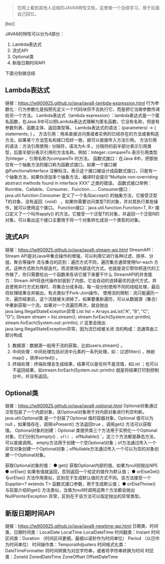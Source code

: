 > 在网上看到其他人总结的JAVA8特性文档，这里做一个总结学习，用于后面自己回忆。

[toc]

JAVA8的特性可以分为4部分：
1. Lambda表达式
2. 流式API
3. Optional类
4. 新版日期时间API

下面分别做总结

## Lambda表达式
链接：https://lw900925.github.io/java/java8-lambda-expression.html
行为参数化：行为参数化是指预先定义一个代码块但不去执行它，而是把它当做参数传递给另一个方法。
Lambda表达式（lambda expression）：lambda表达式是一个匿名函数，在Java 8中可以把Lambda表达式理解为匿名函数，它没有名称，但是有参数列表、函数主体、返回类型等。
Lambda表达式的语法：(parameters) -> { statements; } 。
方法引用：用来直接访问类或者实例的已经存在的方法或者构造方法，如果某个方法签名和接口恰好一致，就可以直接传入方法引用。
方法引用的语法：方法引用使用:: 分隔符，语法为A::B 。分隔符的前半部分表示引用类型，后面半部分表示引用的方法名称。例如：Integer::compareTo 表示引用类型为Integer ，引用名称为compareTo 的方法。
函数式接口：在Java 8中，把那些仅有一个抽象方法的接口称为函数式接口。如果一个接口被@FunctionalInterface 注解标注，表示这个接口被设计成函数式接口，只能有一个抽象方法，如果你添加多个抽象方法，编译时会提示“Multiple non-overriding abstract methods found in interface XXX” 之类的错误。
函数式接口举例：Runnble、Callable、Consumer、Function......
Consumer接口：java.util.function.Consumer<T> 定义了一个名叫accept() 的抽象方法，它接受泛型T的对象，没有返回（void） 。如果你需要访问类型T的对象，并对其执行某些操作，就可以使用这个接口。
Function接口：java.util.function.Function<T, R> 接口定义了一个叫作apply() 的方法，它接受一个泛型T的对象，并返回一个泛型R的对象。可以看出这个接口主要用于将一个对象转化成另一个类型的对象。

## 流式API
链接：https://lw900925.github.io/java/java8-stream-api.html
StreamAPI：Stream API是对Java中集合操作的增强，可以利用它进行各种过滤、排序、分组、聚合等操作
流与集合的区别：遍历方式不同，遍历集合通常使用for-each 方式，这种方式称为外部迭代，而流使用内部迭代方式，也就是说它帮你把迭代的工作做了，你只需要给出一个函数来告诉它接下来要干什么
StreamAPI的并发能力：Stream API将迭代操作封装到了内部，它会自动的选择最优的迭代方式，并且使用并行方式处理时，将集合分成多段，每一段分别使用不同的线程处理，最后将处理结果合并输出，有点类似于Fork-Join操作。
使用流的限制：流只能遍历一次，遍历结束后，这个流就被关闭掉了。如果要重新遍历，可以从数据源（集合）中重新获取一个流。如果对一个流遍历两次，就会抛出java.lang.IllegalStateException异常
List<String> list = Arrays.asList("A", "B", "C", "D");
Stream<String> stream = list.stream();
stream.forEach(System.out::println);
stream.forEach(System.out::println); // 这里会抛出java.lang.IllegalStateException异常，因为流已经被关闭
流的构成：流通常由三部分构成
1. 数据源：数据源一般用于流的获取，比如users.stream() 。
2. 中间处理：中间处理包括对流中元素的一系列处理，如：过滤filter() ，映射map() ，排序sorted() 。
3. 终端处理：终端处理会生成结果，结果可以是任何不是流值，如List<String> ；也可以不返回结果，如stream.forEach(System.out::println) 就是将结果打印到控制台中，并没有返回。

## Optional类
链接：https://lw900925.github.io/java/java8-optional.html
Optional对象通过泛型包装了一个内部对象，该Optional对象用于对内部对象进行判空判断。
java.util.Optional<T>类 是一个封装了Optional 值的容器对象，Optional 值可以为null ，如果值存在，调用isPresent() 方法返回true ，调用get() 方法可以获取值。
Optional对象的创建：Optional 类提供类三个方法用于实例化一个Optional 对象，它们分别为empty() `、of() `、ofNullable() `，这三个方法都是静态方法，可以直接调用。
empty方法用于创建一个空Optional对象；of方法通过传入一个非空对象创建一个Optional对象；ofNullable方法通过传入一个可以为空的对象创建一个Optional对象。

获取Optional对象的值：
● get() 获取Optional内部的值，如果为null则抛出NPE
● orElse() 如果有值就返回，否则返回一个给定的值作为默认值；
● orElseGet() 与orElse() 方法作用类似，区别在于生成默认值的方式不同。该方法接受一个Supplier<? extends T> 函数式接口参数，用于生成默认值；
● orElseThrow() 与前面介绍的get() 方法类似，当值为null时调用这两个方法都会抛出NullPointerException 异常，区别在于该方法可以指定抛出的异常类型。


## 新版日期时间API
链接：https://lw900925.github.io/java/java8-newtime-api.html
日期类、时间类、日期时间类：LocalDate   LocalTime   LocalDateTime 
时间戳类：Instant 
时间区间类：Duration （时间区间更细，最细以诺秒作为时间单位） Period （以日作为时间单位）
时间操作类：TemporalAdjusters 
时间格式化类：DateTimeFormatter 将时间转换为对应字符串，或者将字符串转换为时间
时区类：ZoneId  ZonedDateTime ZoneOffset OffsetDateTime 
